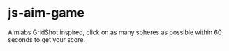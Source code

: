 # js-aim-game

Aimlabs GridShot inspired, click on as many spheres as possible within 60 seconds to get your score.